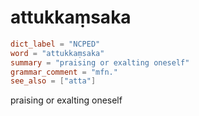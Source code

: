 # attukkaṃsaka

``` toml
dict_label = "NCPED"
word = "attukkaṃsaka"
summary = "praising or exalting oneself"
grammar_comment = "mfn."
see_also = ["atta"]
```

praising or exalting oneself

